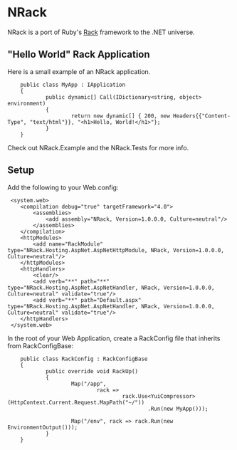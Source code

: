 NRack
=====
NRack is a port of Ruby's [Rack](http://rack.rubyforge.org/) framework to the .NET universe.

"Hello World" Rack Application
-------------------
Here is a small example of an NRack application.

		public class MyApp : IApplication
		{
				public dynamic[] Call(IDictionary<string, object> environment)
				{
						return new dynamic[] { 200, new Headers{{"Content-Type", "text/html"}}, "<h1>Hello, World!</h1>"};
				}
		}

Check out NRack.Example and the NRack.Tests for more info.

Setup
-----
Add the following to your Web.config:

	 <system.web>
		<compilation debug="true" targetFramework="4.0">
			<assemblies>
				<add assembly="NRack, Version=1.0.0.0, Culture=neutral"/>
			</assemblies>
		</compilation>
		<httpModules>
			<add name="RackModule" type="NRack.Hosting.AspNet.AspNetHttpModule, NRack, Version=1.0.0.0, Culture=neutral"/>
		</httpModules>
		<httpHandlers>
			<clear/>
			<add verb="**" path="**" type="NRack.Hosting.AspNet.AspNetHandler, NRack, Version=1.0.0.0, Culture=neutral" validate="true"/>
			<add verb="**" path="Default.aspx" type="NRack.Hosting.AspNet.AspNetHandler, NRack, Version=1.0.0.0, Culture=neutral" validate="true"/>
		</httpHandlers>
	 </system.web>

In the root of your Web Application, create a RackConfig file that inherits from RackConfigBase:

		public class RackConfig : RackConfigBase
		{
				public override void RackUp()
				{
						Map("/app", 
								rack =>
										rack.Use<YuiCompressor>(HttpContext.Current.Request.MapPath("~/"))
												.Run(new MyApp()));
		
						Map("/env", rack => rack.Run(new EnvironmentOutput()));
				}
		}
